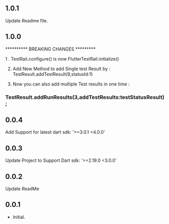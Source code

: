 ## 1.0.1
Update Readme file.

## 1.0.0

********** BREAKING CHANGES *********

1 . TestRail.configure() is now FlutterTestRail.initialize()

2. Add New Method to add Single test Result by : TestResult.addTestResult(9,statusId:1)

3. Now you can also add multiple Test results in one time : 
  ### TestResult.addRunResults(3,addTestResults:testStatusResult);

## 0.0.4
Add Support for latest dart sdk: '>=3.0.1 <4.0.0'
## 0.0.3
Update Project to Support Dart sdk: '>=2.19.0 <3.0.0'

## 0.0.2
Update ReadMe

## 0.0.1

* Initial.
